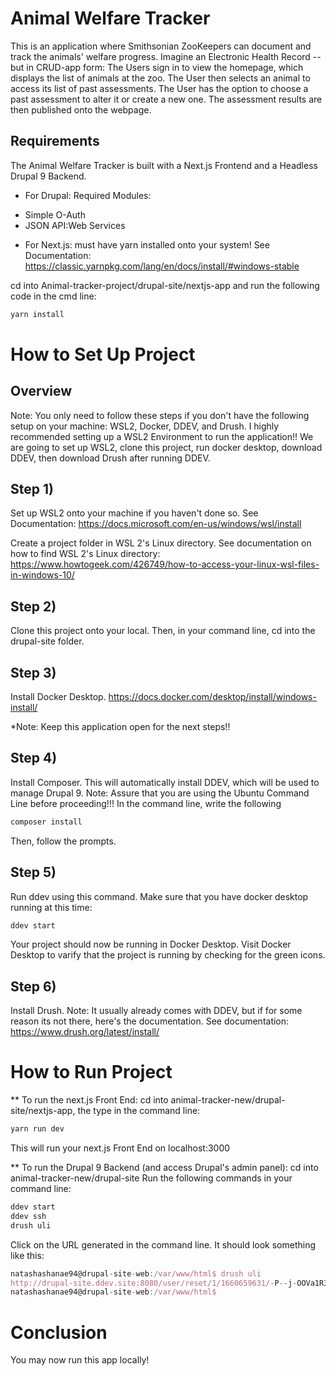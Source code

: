 # Animal Welfare Tracker

This is an application where Smithsonian ZooKeepers can document and track the animals' welfare progress.  Imagine an Electronic Health Record -- but in CRUD-app form:
The Users sign in to view the homepage, which displays the list of animals at the zoo.  The User then selects an animal to access its list of past assessments.  The User has the option to choose a past assessment to alter it or create a new one.  The assessment results are then published onto the webpage.

## Requirements

The Animal Welfare Tracker is built with a Next.js Frontend and a Headless Drupal 9 Backend.

* For Drupal: 
Required Modules:
- Simple O-Auth 
- JSON API:Web Services

* For Next.js: 
must have yarn installed onto your system!
See Documentation: https://classic.yarnpkg.com/lang/en/docs/install/#windows-stable

cd into Animal-tracker-project/drupal-site/nextjs-app and run the following code in the cmd line:
```js
yarn install
```

# How to Set Up Project

## Overview
Note: You only need to follow these steps if you don't have the following setup on your machine: WSL2, Docker, DDEV, and Drush. I highly recommended setting up a WSL2 Environment to run the application!! We are going to set up WSL2, clone this project, run docker desktop, download DDEV, then download Drush after running DDEV.

## Step 1)
Set up WSL2 onto your machine if you haven't done so.
See Documentation: https://docs.microsoft.com/en-us/windows/wsl/install

Create a project folder in WSL 2's Linux directory.  See documentation on how to find WSL 2's Linux directory: https://www.howtogeek.com/426749/how-to-access-your-linux-wsl-files-in-windows-10/

## Step 2)
Clone this project onto your local. Then, in your command line, cd into the drupal-site folder.

## Step 3)
Install Docker Desktop.
https://docs.docker.com/desktop/install/windows-install/

*Note: Keep this application open for the next steps!!

## Step 4)
Install Composer.  This will automatically install DDEV, which will be used to manage Drupal 9.  Note: Assure that you are using the Ubuntu Command Line before proceeding!!! In the command line, write the following
```js
composer install
```
Then, follow the prompts.

## Step 5)
Run ddev using this command.  Make sure that you have docker desktop running at this time:
```js
ddev start
```
Your project should now be running in Docker Desktop. Visit Docker Desktop to varify that the project is running by checking for the green icons.

## Step 6)
Install Drush. Note: It usually already comes with DDEV, but if for some reason its not there, here's the documentation.
See documentation: https://www.drush.org/latest/install/



# How to Run Project

** To run the next.js Front End: 
cd into animal-tracker-new/drupal-site/nextjs-app, the type in the command line:
```js
yarn run dev
```
This will run your next.js Front End on localhost:3000

** To run the Drupal 9 Backend (and access Drupal's admin panel):
cd into animal-tracker-new/drupal-site
Run the following commands in your command line:
```js
ddev start
ddev ssh
drush uli
```
Click on the URL generated in the command line. It should look something like this:
```js
natashashanae94@drupal-site-web:/var/www/html$ drush uli
http://drupal-site.ddev.site:8080/user/reset/1/1660659631/-P--j-OOVa1R3KMdEg4S2pKL-SpbuUwxfz5Zgnh8gQw/login
natashashanae94@drupal-site-web:/var/www/html$ 
```

# Conclusion
You may now run this app locally!
